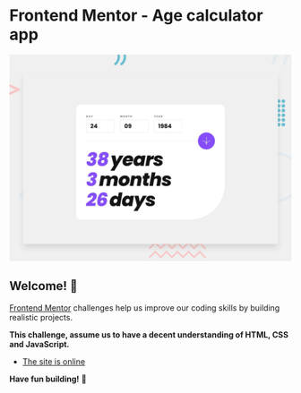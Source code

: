 # Frontend Mentor - Age calculator app

![Design preview for the Age calculator app coding challenge](./design/desktop-preview.jpg)

## Welcome! 👋

[Frontend Mentor](https://www.frontendmentor.io) challenges help us improve our coding skills by building realistic projects.

**This challenge, assume us to have a decent understanding of HTML, CSS and JavaScript.**

- [The site is online](https://age-calculator-arya.netlify.app/)

**Have fun building!** 🚀
